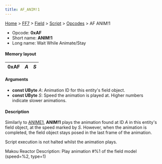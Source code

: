 ```yaml
---
title: AF_ANIM!1
---
```


[Home](../../../../index.md) > [FF7](../../../../FF7.md) > [Field](../../../Field.md) > [Script](../../Script.md) > [Opcodes](../Opcodes.md) > AF ANIM!1

-   Opcode: **0xAF**
-   Short name: **ANIM!1**
-   Long name: Wait While Animate/Stay

#### Memory layout

| 0xAF | *A* | *S* |
|------|-----|-----|

#### Arguments

-   **const UByte** *A*: Animation ID for this entity's field object.
-   **const UByte** *S*: Speed the animation is played at. Higher numbers indicate slower animations.

#### Description

Similarly to [ANIME1](A3_ANIME1.md), **ANIM!1** plays the animation found at ID *A* in this entity's field object, at the speed marked by *S*. However, when the animation is completed, the field object stays posed in the last frame of the animation.

Script execution is not halted whilst the animation plays.

Makou Reactor Description: Play animation \#%1 of the field model (speed=%2, type=1)
